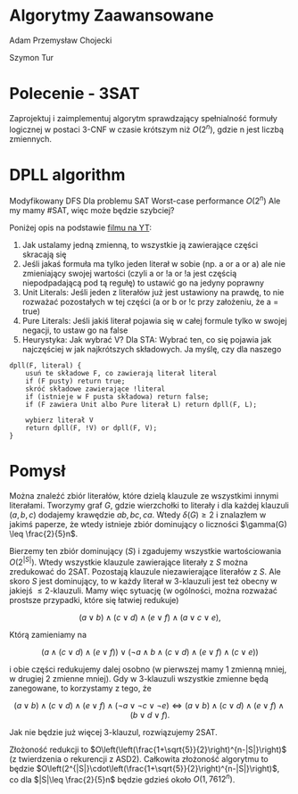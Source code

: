 # Algorytmy Zaawansowane

Adam Przemysław Chojecki

Szymon Tur

# Polecenie - 3SAT
Zaprojektuj i zaimplementuj algorytm sprawdzający spełnialność formuły logicznej w postaci 3-CNF w czasie krótszym niż $O(2^n)$, gdzie n jest liczbą zmiennych.


# DPLL algorithm
Modyfikowany DFS
Dla problemu SAT Worst-case performance $O(2^{n})$
Ale my mamy #SAT, więc może będzie szybciej?

Poniżej opis na podstawie [filmu na YT](https://www.youtube.com/watch?v=xFpndTg7ZqA):
1. Jak ustalamy jedną zmienną, to wszystkie ją zawierające części skracają się
2. Jeśli jakaś formuła ma tylko jeden literał w sobie (np. a or a or a) ale nie zmieniający swojej wartości (czyli a or !a or !a jest częścią niepodpadającą pod tą regułę) to ustawić go na jedyny poprawny
3. Unit Literals: Jeśli jeden z literałów już jest ustawiony na prawdę, to nie rozważać pozostałych w tej części (a or b or !c przy założeniu, że a = true)
4. Pure Literals: Jeśli jakiś literał pojawia się w całej formule tylko w swojej negacji, to ustaw go na false
5. Heurystyka: Jak wybrać V? Dla STA: Wybrać ten, co się pojawia jak najczęściej w jak najkrótszych składowych. Ja myślę, czy dla naszego 

```
dpll(F, literal) {
	usuń te składowe F, co zawierają literał literal
	if (F pusty) return true;
	skróć składowe zawierające !literal
	if (istnieje w F pusta składowa) return false;
	if (F zawiera Unit albo Pure literał L) return dpll(F, L);
	
	wybierz literał V
	return dpll(F, !V) or dpll(F, V);
}
```

# Pomysł
Można znaleźć zbiór literałów, które dzielą klauzule ze wszystkimi innymi literałami. Tworzymy graf $G$, gdzie wierzchołki to literały i dla każdej klauzuli $(a,b,c)$ dodajemy krawędzie $ab,bc,ca$. Wtedy $\delta(G)\geq 2$ i znalazłem w jakimś paperze, że wtedy istnieje zbiór dominujący o liczności $\gamma(G) \leq \frac{2}{5}n$. 

Bierzemy ten zbiór dominujący ($S$) i zgadujemy wszystkie wartościowania $O(2^{|S|})$. Wtedy wszystkie klauzule zawierające literały z $S$ można zredukować do 2SAT. Pozostają klauzule niezawierające literałów z $S$. Ale skoro $S$ jest dominujący, to w każdy literał w 3-klauzuli jest też obecny w jakiejś $\leq 2$-klauzuli. Mamy więc sytuację (w ogólności, można rozważać prostsze przypadki, które się łatwiej redukuje)

$$
(a \vee b) \wedge (c \vee d) \wedge (e \vee f) \wedge (a \vee c \vee e),
$$

Którą zamieniamy na

$$
(a \wedge (c \vee d) \wedge (e \vee f)) \vee (\neg a \wedge b \wedge (c \vee d) \wedge (e \vee f) \wedge (c \vee e))
$$

i obie części redukujemy dalej osobno (w pierwszej mamy 1 zmienną mniej, w drugiej 2 zmienne mniej). Gdy w 3-klauzuli wszystkie zmienne będą zanegowane, to korzystamy z tego, że

$$
(a \vee b) \wedge (c \vee d) \wedge (e \vee f) \wedge (\neg a \vee \neg c \vee \neg e)\iff(a \vee b) \wedge (c \vee d) \wedge (e \vee f) \wedge (b \vee d \vee f).
$$

Jak nie będzie już więcej 3-klauzul, rozwiązujemy 2SAT.

Złożoność redukcji to $O\left(\left(\frac{1+\sqrt{5}}{2}\right)^{n-|S|}\right)$ (z twierdzenia o rekurencji z ASD2). Całkowita złożoność algorytmu to będzie $O\left(2^{|S|}\cdot\left(\frac{1+\sqrt{5}}{2}\right)^{n-|S|}\right)$, co dla $|S|\leq \frac{2}{5}n$ będzie gdzieś około $O(1,7612^n)$.
